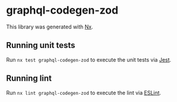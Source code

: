 # graphql-codegen-zod

This library was generated with [Nx](https://nx.dev).

## Running unit tests

Run `nx test graphql-codegen-zod` to execute the unit tests via [Jest](https://jestjs.io).

## Running lint

Run `nx lint graphql-codegen-zod` to execute the lint via [ESLint](https://eslint.org/).
